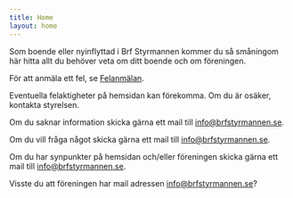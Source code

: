 ```yaml
---
title: Home
layout: home
---
```


Som boende eller nyinflyttad i Brf Styrmannen kommer du så småningom här hitta allt du behöver veta om ditt boende och om föreningen.

För att anmäla ett fel, se [Felanmälan](/felanmalan).

Eventuella felaktigheter på hemsidan kan förekomma. Om du är osäker, kontakta styrelsen.

Om du saknar information skicka gärna ett mail till [info@brfstyrmannen.se](mailto:info@brfstyrmannen.se).

Om du vill fråga något skicka gärna ett mail till [info@brfstyrmannen.se](mailto:info@brfstyrmannen.se).

Om du har synpunkter på hemsidan och/eller föreningen skicka gärna ett mail till [info@brfstyrmannen.se](mailto:info@brfstyrmannen.se).

Visste du att föreningen har mail adressen [info@brfstyrmannen.se](mailto:info@brfstyrmannen.se)?